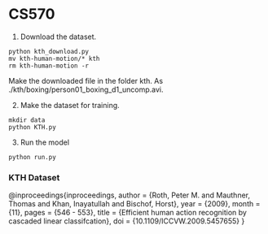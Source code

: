 # CS570

1. Download the dataset.
~~~
python kth_download.py
mv kth-human-motion/* kth
rm kth-human-motion -r
~~~

Make the downloaded file in the folder kth. As ./kth/boxing/person01_boxing_d1_uncomp.avi.

2. Make the dataset for training.
~~~
mkdir data
python KTH.py
~~~

3. Run the model
~~~
python run.py
~~~


### KTH Dataset
@inproceedings{inproceedings,
author = {Roth, Peter M. and Mauthner, Thomas and Khan, Inayatullah and Bischof, Horst},
year = {2009},
month = {11},
pages = {546 - 553},
title = {Efficient human action recognition by cascaded linear classifcation},
doi = {10.1109/ICCVW.2009.5457655}
}